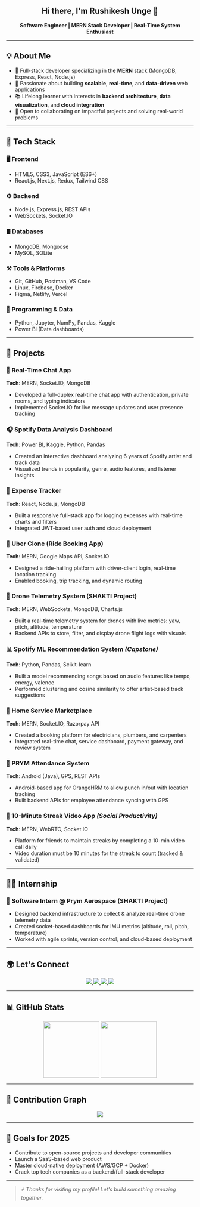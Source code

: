 ### <h2 align="center">Hi there, I'm Rushikesh Unge 👋</h2>

<p align="center">
  <b>Software Engineer | MERN Stack Developer | Real-Time System Enthusiast</b>
</p>

---

## 💡 About Me

- 🔧 Full-stack developer specializing in the **MERN** stack (MongoDB, Express, React, Node.js)
- 🚀 Passionate about building **scalable**, **real-time**, and **data-driven** web applications
- 📚 Lifelong learner with interests in **backend architecture**, **data visualization**, and **cloud integration**
- 💬 Open to collaborating on impactful projects and solving real-world problems

---

## 🧩 Tech Stack

### 🖥️ Frontend
- HTML5, CSS3, JavaScript (ES6+)
- React.js, Next.js, Redux, Tailwind CSS

### ⚙️ Backend
- Node.js, Express.js, REST APIs
- WebSockets, Socket.IO

### 🛢️ Databases
- MongoDB, Mongoose
- MySQL, SQLite

### ⚒️ Tools & Platforms
- Git, GitHub, Postman, VS Code
- Linux, Firebase, Docker
- Figma, Netlify, Vercel

### 🧠 Programming & Data
- Python, Jupyter, NumPy, Pandas, Kaggle
- Power BI (Data dashboards)

---

## 🧠 Projects

### 💬 Real-Time Chat App
**Tech**: MERN, Socket.IO, MongoDB
- Developed a full-duplex real-time chat app with authentication, private rooms, and typing indicators
- Implemented Socket.IO for live message updates and user presence tracking

### 🎧 Spotify Data Analysis Dashboard
**Tech**: Power BI, Kaggle, Python, Pandas
- Created an interactive dashboard analyzing 6 years of Spotify artist and track data
- Visualized trends in popularity, genre, audio features, and listener insights

### 💸 Expense Tracker
**Tech**: React, Node.js, MongoDB
- Built a responsive full-stack app for logging expenses with real-time charts and filters
- Integrated JWT-based user auth and cloud deployment

### 🚗 Uber Clone (Ride Booking App)
**Tech**: MERN, Google Maps API, Socket.IO
- Designed a ride-hailing platform with driver-client login, real-time location tracking
- Enabled booking, trip tracking, and dynamic routing

### 🚁 Drone Telemetry System (SHAKTI Project)
**Tech**: MERN, WebSockets, MongoDB, Charts.js
- Built a real-time telemetry system for drones with live metrics: yaw, pitch, altitude, temperature
- Backend APIs to store, filter, and display drone flight logs with visuals

### 📊 Spotify ML Recommendation System *(Capstone)*
**Tech**: Python, Pandas, Scikit-learn
- Built a model recommending songs based on audio features like tempo, energy, valence
- Performed clustering and cosine similarity to offer artist-based track suggestions

### 🏡 Home Service Marketplace
**Tech**: MERN, Socket.IO, Razorpay API
- Created a booking platform for electricians, plumbers, and carpenters
- Integrated real-time chat, service dashboard, payment gateway, and review system

### 📌 PRYM Attendance System
**Tech**: Android (Java), GPS, REST APIs
- Android-based app for OrangeHRM to allow punch in/out with location tracking
- Built backend APIs for employee attendance syncing with GPS

### 🎯 10-Minute Streak Video App *(Social Productivity)*
**Tech**: MERN, WebRTC, Socket.IO
- Platform for friends to maintain streaks by completing a 10-min video call daily
- Video duration must be 10 minutes for the streak to count (tracked & validated)

---

## 👨‍💼 Internship

### 🔧 Software Intern @ Prym Aerospace (SHAKTI Project)
- Designed backend infrastructure to collect & analyze real-time drone telemetry data
- Created socket-based dashboards for IMU metrics (altitude, roll, pitch, temperature)
- Worked with agile sprints, version control, and cloud-based deployment

---

## 🌍 Let's Connect

<div align="center">
  <a href="https://www.linkedin.com/in/rushi-unge/" target="_blank">
    <img src="https://img.shields.io/badge/LinkedIn-0077B5?style=for-the-badge&logo=linkedin&logoColor=white" />
  </a>
  <a href="https://x.com/Rushi_Unge" target="_blank">
    <img src="https://img.shields.io/badge/Twitter-1DA1F2?style=for-the-badge&logo=twitter&logoColor=white" />
  </a>
  <a href="https://www.instagram.com/rushi_unge/" target="_blank">
    <img src="https://img.shields.io/badge/Instagram-E4405F?style=for-the-badge&logo=instagram&logoColor=white" />
  </a>
  <a href="mailto:rushikeshunge@gmail.com" target="_blank">
    <img src="https://img.shields.io/badge/Gmail-D14836?style=for-the-badge&logo=gmail&logoColor=white" />
  </a>
</div>

---

## 📊 GitHub Stats

<div align="center">
  <img src="https://github-readme-stats.vercel.app/api?username=Rushi-unge&show_icons=true&theme=radical" height="150" />
  <img src="https://streak-stats.demolab.com?user=Rushi-unge&theme=radical&hide_border=false" height="150" />
</div>

---

## 🧩 Contribution Graph

<div align="center">
  <img src="https://github-readme-activity-graph.vercel.app/graph?username=Rushi-unge&theme=react-dark" />
</div>

---

## 🎯 Goals for 2025

- Contribute to open-source projects and developer communities
- Launch a SaaS-based web product
- Master cloud-native deployment (AWS/GCP + Docker)
- Crack top tech companies as a backend/full-stack developer

---

> ⚡ *Thanks for visiting my profile! Let's build something amazing together.*
